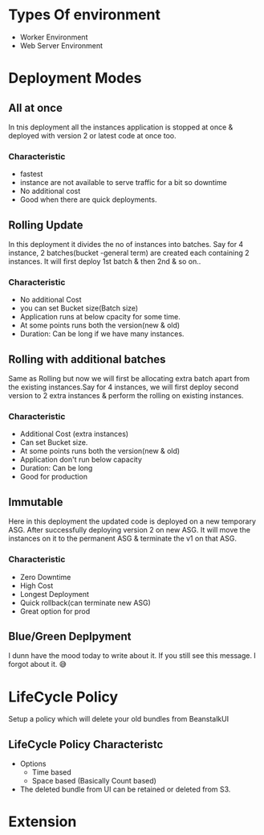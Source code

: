 # Types Of environment
- Worker Environment
- Web Server Environment

# Deployment Modes
## All at once
In tnis deployment all the instances application is stopped at once & deployed with version 2 or latest code at once too.
### Characteristic
- fastest
- instance are not available to serve traffic for a bit so downtime
- No additional cost
- Good when there are quick deployments.
## Rolling Update
In this deployment it divides the no of instances into batches. Say for 4 instance, 2 batches(bucket -general term) are created each containing 2 instances.
It will first deploy 1st batch & then 2nd & so on..
### Characteristic
- No additional Cost
- you can set Bucket size(Batch size)
- Application runs at below cpacity for some time.
- At some points runs both the version(new & old)
- Duration: Can be long if we have many instances.
## Rolling with additional batches
Same as Rolling but now we will first be allocating extra batch apart from the existing instances.Say for 4 instances, we will first deploy second version to 2 extra instances & perform the rolling on existing instances.
### Characteristic
- Additional Cost (extra instances)
- Can set Bucket size.
- At some points runs both the version(new & old)
- Application don't run below capacity
- Duration: Can be long
- Good for production
## Immutable
Here in this deployment the updated code is deployed on a new temporary ASG. After successfully deploying version 2 on new ASG. It will move the instances on it to the permanent ASG & terminate the v1 on that ASG.
### Characteristic
- Zero Downtime
- High Cost
- Longest Deployment
- Quick rollback(can terminate new ASG)
- Great option for prod
## Blue/Green Deplpyment
I dunn have the mood today to write about it. If you still see this message. I forgot about it. :sweat_smile:

# LifeCycle Policy
Setup a policy which will delete your old bundles from BeanstalkUI
## LifeCycle Policy Characteristc
- Options
    - Time based
    - Space based (Basically Count based)
- The deleted bundle from UI can be retained or deleted from S3.

# Extension
